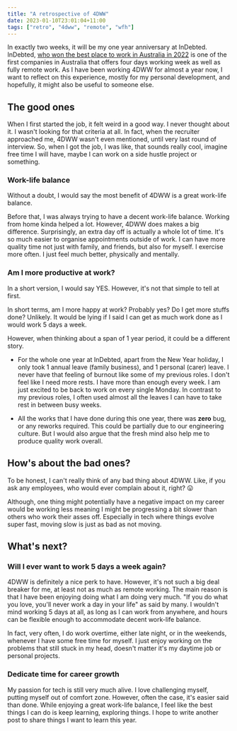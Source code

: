 ```yaml
---
title: "A retrospective of 4DWW"
date: 2023-01-10T23:01:04+11:00
tags: ["retro", "4dww", "remote", "wfh"]
---
```


In exactly two weeks, it will be my one year anniversary at InDebted.
InDebted, [who won the best place to work in Australia in 2022](https://www.afr.com/work-and-careers/workplace/why-indebted-is-australia-s-best-place-to-work-20220407-p5aboy#:~:text=Introducing%20a%20four-day%20week,BOSS%20Best%20Place%20to%20Work) is one of the first companies in Australia that offers four days working week as well as fully remote work.
As I have been working 4DWW for almost a year now, I want to reflect on this experience, mostly for my personal development, and hopefully, it might also be useful to someone else.

## The good ones

When I first started the job, it felt weird in a good way. I never thought about it. I wasn't looking for that criteria at all. In fact, when the recruiter approached me, 4DWW wasn't even mentioned, until very last round of interview. So, when I got the job, I was like, that sounds really cool, imagine free time I will have, maybe I can work on a side hustle project or something.

### Work-life balance

Without a doubt, I would say the most benefit of 4DWW is a great work-life balance.

Before that, I was always trying to have a decent work-life balance.
Working from home kinda helped a lot.
However, 4DWW does makes a big difference. Surprisingly, an extra day off is actually a whole lot of time.
It's so much easier to organise appointments outside of work. I can have more quality time not just with family, and friends, but also for myself. I exercise more often. I just feel much better, physically and mentally.

### Am I more productive at work?

In a short version, I would say YES. However, it's not that simple to tell at first.

In short terms, am I more happy at work? Probably yes? Do I get more stuffs done? Unlikely.
It would be lying if I said I can get as much work done as I would work 5 days a week.

However, when thinking about a span of 1 year period, it could be a different story.
* For the whole one year at InDebted, apart from the New Year holiday, I only took 1 annual leave (family business), and 1 personal (carer) leave. I never have that feeling of burnout like some of my previous roles. I don't feel like I need more rests. I have more than enough every week. I am just excited to be back to work on every single Monday. In contrast to my previous roles, I often used almost all the leaves I can have to take rest in between busy weeks.

* All the works that I have done during this one year, there was **zero** bug, or any reworks required. This could be partially due to our engineering culture. But I would also argue that the fresh mind also help me to produce quality work overall.

## How's about the bad ones?

To be honest, I can't really think of any bad thing about 4DWW. Like, if you ask any employees, who would ever complain about it, right? 😛

Although, one thing might potentially have a negative impact on my career would be working less meaning I might be progressing a bit slower than others who work their asses off.
Especially in tech where things evolve super fast, moving slow is just as bad as not moving.

## What's next?

### Will I ever want to work 5 days a week again?

4DWW is definitely a nice perk to have. However, it's not such a big deal breaker for me, at least not as much as remote working.
The main reason is that I have been enjoying doing what I am doing very much. "If you do what you love, you'll never work a day in your life" as said by many.
I wouldn't mind working 5 days at all, as long as I can work from anywhere, and hours can be flexible enough to accommodate decent work-life balance.

In fact, very often, I do work overtime, either late night, or in the weekends, whenever I have some free time for myself.
I just enjoy working on the problems that still stuck in my head, doesn't matter it's my daytime job or personal projects.

### Dedicate time for career growth

My passion for tech is still very much alive.
I love challenging myself, putting myself out of comfort zone.
However, often the case, it's easier said than done.
While enjoying a great work-life balance, I feel like the best things I can do is keep learning, exploring things. I hope to write another post to share things I want to learn this year.
